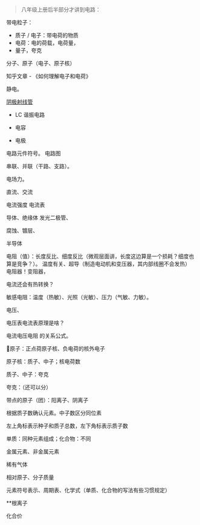 > 八年级上册后半部分才讲到电路：

带电粒子：

- 质子 / 电子：带电荷的物质
- 电荷：电的荷载，电荷量，
- 量子，夸克

分子、原子（电子、原子核）

知乎文章 - 《如何理解电子和电荷》

静电。

[阴极射线管](https://zhuanlan.zhihu.com/p/179306894)

- LC 谐振电路

- 电容

- 电极

电路元件符号。
电路图

串联、并联（干路、支路）。

电场力。

直流、交流

电流强度
电流表

导体、绝缘体
发光二极管、

腐蚀、镀层、

半导体

电阻（值）：长度反比、细度反比（微观层面讲，长度这边算是一个损耗？细度也算是竞争？）。
温度有关、超导（制造电动机和变压器，其内部线圈不会发热）
电阻器！变阻器，

电流还会有热转换？

敏感电阻：温度（热敏）、光照（光敏）、压力（气敏、力敏）。

电压、

电压表电流表原理是啥？

电流电压电阻 的关系公式。





原子：正点荷原子核、负电荷的核外电子  

原子核：质子、中子；核电荷数

质子、中子：夸克

夸克：（还可以分）



带点的原子（团）：阳离子、阴离子  

根据质子数确认元素。中子数区分同位素  

左上角标表示种子和质子总数，左下角标表示质子数  



单质：同种元素组成；化合物：不同

金属元素、非金属元素  

稀有气体 

相对原子、分子质量  



元素符号表示、周期表、化学式（单质、化合物的写法有些习惯规定）    

**根离子  



化合价  

   

